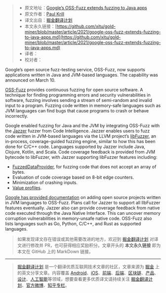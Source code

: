 > * 原文地址：[Google’s OSS-Fuzz extends fuzzing to Java apps](https://www.infoworld.com/article/3611510/googles-oss-fuzz-extends-fuzzing-to-java-apps.html#tk.rss_devops)
> * 原文作者：[Paul Krill](https://www.infoworld.com/author/Paul-Krill/)
> * 译文出自：[掘金翻译计划](https://github.com/xitu/gold-miner)
> * 本文永久链接：[https://github.com/xitu/gold-miner/blob/master/article/2021/google-oss-fuzz-extends-fuzzing-to-java-apps.md](https://github.com/xitu/gold-miner/blob/master/article/2021/google-oss-fuzz-extends-fuzzing-to-java-apps.md)
> * 译者：
> * 校对者：

Google’s open source fuzz-testing service, OSS-Fuzz, now supports applications written in Java and JVM-based languages. The capability was announced on March 10.

[OSS-Fuzz](https://github.com/google/oss-fuzz) provides continuous fuzzing for open source software. A technique for finding programming errors and security vulnerabilities in software, fuzzing involves sending a stream of semi-random and invalid input to a program. Fuzzing code written in memory-safe languages such as JVM languages can find bugs that cause programs to crash or behave incorrectly.

Google enabled fuzzing for Java and the JVM by integrating OSS-Fuzz with the [Jazzer](https://blog.code-intelligence.com/engineering-jazzer) fuzzer from Code Intelligence. Jazzer enables users to fuzz code written in JVM-based languages via the LLVM project’s [libFuzzer](https://llvm.org/docs/LibFuzzer.html), an in-process, coverage-guided fuzzing engine, similar to how this has been done for C/C++ code. Languages supported by Jazzer include Java, Clojure, Kotlin, and Scala. Code coverage feedback is provided from JVM bytecode to libFuzzer, with Jazzer supporting libFuzzer features including:

- [FuzzedDataProvider](https://github.com/google/fuzzing/blob/master/docs/split-inputs.md#fuzzed-data-provider), for fuzzing code that does not accept an array of bytes.
- Evaluation of code coverage based on 8-bit edge counters.
- Minimization of crashing inputs.
- [Value profiles](https://llvm.org/docs/LibFuzzer.html#value-profile).

[Google has provided documentation](https://google.github.io/oss-fuzz/getting-started/new-project-guide/jvm-lang/) on adding open source projects written in JVM languages to OSS-Fuzz. Plans call for Jazzer to support all lIbFuzzer features eventually. Jazzer also can provide coverage feedback from native code executed through the Java Native Interface. This can uncover memory corruption vulnerabilities in memory-unsafe native code. OSS-Fuzz also lists languages such as Go, Python, C/C++, and Rust as supported languages.

> 如果发现译文存在错误或其他需要改进的地方，欢迎到 [掘金翻译计划](https://github.com/xitu/gold-miner) 对译文进行修改并 PR，也可获得相应奖励积分。文章开头的 **本文永久链接** 即为本文在 GitHub 上的 MarkDown 链接。

---

> [掘金翻译计划](https://github.com/xitu/gold-miner) 是一个翻译优质互联网技术文章的社区，文章来源为 [掘金](https://juejin.im) 上的英文分享文章。内容覆盖 [Android](https://github.com/xitu/gold-miner#android)、[iOS](https://github.com/xitu/gold-miner#ios)、[前端](https://github.com/xitu/gold-miner#前端)、[后端](https://github.com/xitu/gold-miner#后端)、[区块链](https://github.com/xitu/gold-miner#区块链)、[产品](https://github.com/xitu/gold-miner#产品)、[设计](https://github.com/xitu/gold-miner#设计)、[人工智能](https://github.com/xitu/gold-miner#人工智能)等领域，想要查看更多优质译文请持续关注 [掘金翻译计划](https://github.com/xitu/gold-miner)、[官方微博](http://weibo.com/juejinfanyi)、[知乎专栏](https://zhuanlan.zhihu.com/juejinfanyi)。